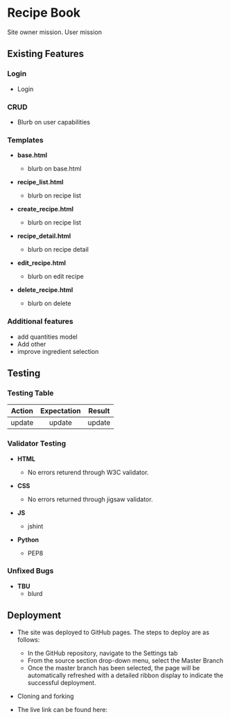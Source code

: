 # Recipe Book

Site owner mission. User mission

## Existing Features

### Login

- Login

### CRUD

- Blurb on user capabilities

### Templates
- __base.html__

  - blurb on base.html

- __recipe_list.html__
  
  - blurb on recipe list

- __create_recipe.html__
  
  - blurb on recipe list

- __recipe_detail.html__
  
  - blurb on recipe detail

- __edit_recipe.html__
  
  - blurb on edit recipe

- __delete_recipe.html__
  
  - blurb on delete


### Additional features
- add quantities model
- Add other
- improve ingredient selection

## Testing

### Testing Table

| Action    | Expectation | Result | 
| ---------|:-------------------:|----------|
| update | update | update |


### Validator Testing
- __HTML__
  - No errors returend through W3C validator.

- __CSS__
  - No errors returned through jigsaw validator.

- __JS__
  - jshint

- __Python__
  - PEP8 


### Unfixed Bugs
- __TBU__
  - blurd


## Deployment

- The site was deployed to GitHub pages. The steps to deploy are as follows:
  - In the GitHub repository, navigate to the Settings tab
  - From the source section drop-down menu, select the Master Branch
  - Once the master branch has been selected, the page will be automatically refreshed with a detailed ribbon display to indicate the successful deployment.

- Cloning and forking

- The live link can be found here: